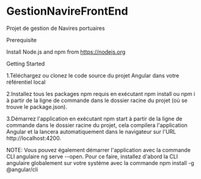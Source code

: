 # GestionNavireFrontEnd
Projet de gestion de Navires portuaires

Prerequisite



Install Node.js and npm from https://nodejs.org


Getting Started

1.Téléchargez ou clonez le code source du projet Angular dans votre référentiel local



2.Installez tous les packages npm requis en exécutant npm install ou npm i à partir de la ligne de commande dans le dossier racine du projet (où se trouve le package.json).




3.Démarrez l'application en exécutant npm start à partir de la ligne de commande dans le dossier racine du projet, cela compilera l'application Angular et la lancera automatiquement dans le navigateur sur l'URL http://localhost:4200.


NOTE: Vous pouvez également démarrer l'application avec la commande CLI angulaire ng serve --open. Pour ce faire, installez d'abord la CLI angulaire globalement sur votre système avec la commande npm install -g @angular/cli

